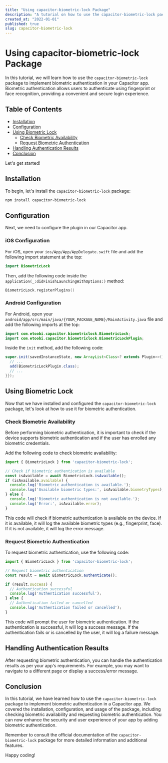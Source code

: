 ```yaml
---
title: "Using capacitor-biometric-lock Package"
description: "A tutorial on how to use the capacitor-biometric-lock package to implement biometric authentication in your Capacitor app."
created_at: "2022-01-01"
published: true
slug: capacitor-biometric-lock
---
```


# Using capacitor-biometric-lock Package

In this tutorial, we will learn how to use the `capacitor-biometric-lock` package to implement biometric authentication in your Capacitor app. Biometric authentication allows users to authenticate using fingerprint or face recognition, providing a convenient and secure login experience.

## Table of Contents

- [Installation](#installation)
- [Configuration](#configuration)
- [Using Biometric Lock](#using-biometric-lock)
  - [Check Biometric Availability](#check-biometric-availability)
  - [Request Biometric Authentication](#request-biometric-authentication)
- [Handling Authentication Results](#handling-authentication-results)
- [Conclusion](#conclusion)

Let's get started!

## Installation

To begin, let's install the `capacitor-biometric-lock` package:

```bash
npm install capacitor-biometric-lock
```

## Configuration

Next, we need to configure the plugin in our Capacitor app.

### iOS Configuration

For iOS, open your `ios/App/App/AppDelegate.swift` file and add the following import statement at the top:

```swift
import BiometricLock
```

Then, add the following code inside the `application(_:didFinishLaunchingWithOptions:)` method:

```swift
BiometricLock.registerPlugins()
```

### Android Configuration

For Android, open your `android/app/src/main/java/{YOUR_PACKAGE_NAME}/MainActivity.java` file and add the following imports at the top:

```java
import com.etoobi.capacitor.biometriclock.BiometricLock;
import com.etoobi.capacitor.biometriclock.BiometricLockPlugin;
```

Inside the `init` method, add the following code:

```java
super.init(savedInstanceState, new ArrayList<Class<? extends Plugin>>() {{
  // ...
  add(BiometricLockPlugin.class);
  // ...
}});
```

## Using Biometric Lock

Now that we have installed and configured the `capacitor-biometric-lock` package, let's look at how to use it for biometric authentication.

### Check Biometric Availability

Before performing biometric authentication, it is important to check if the device supports biometric authentication and if the user has enrolled any biometric credentials.

Add the following code to check biometric availability:

```typescript
import { BiometricLock } from 'capacitor-biometric-lock';

// Check if biometric authentication is available
const isAvailable = await BiometricLock.isAvailable();
if (isAvailable.available) {
  console.log('Biometric authentication is available.');
  console.log('Available biometric types:', isAvailable.biometryTypes);
} else {
  console.log('Biometric authentication is not available.');
  console.log('Error:', isAvailable.error);
}
```

This code will check if biometric authentication is available on the device. If it is available, it will log the available biometric types (e.g., fingerprint, face). If it is not available, it will log the error message.

### Request Biometric Authentication

To request biometric authentication, use the following code:

```typescript
import { BiometricLock } from 'capacitor-biometric-lock';

// Request biometric authentication
const result = await BiometricLock.authenticate();

if (result.success) {
  // Authentication successful
  console.log('Authentication successful');
} else {
  // Authentication failed or cancelled
  console.log('Authentication failed or cancelled');
}
```

This code will prompt the user for biometric authentication. If the authentication is successful, it will log a success message. If the authentication fails or is cancelled by the user, it will log a failure message.

## Handling Authentication Results

After requesting biometric authentication, you can handle the authentication results as per your app's requirements. For example, you may want to navigate to a different page or display a success/error message.

## Conclusion

In this tutorial, we have learned how to use the `capacitor-biometric-lock` package to implement biometric authentication in a Capacitor app. We covered the installation, configuration, and usage of the package, including checking biometric availability and requesting biometric authentication. You can now enhance the security and user experience of your app by adding biometric authentication.

Remember to consult the official documentation of the `capacitor-biometric-lock` package for more detailed information and additional features.

Happy coding!